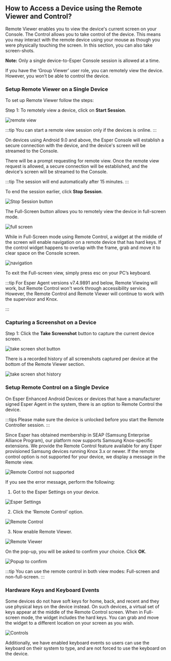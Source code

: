 ## How to Access a Device using the Remote Viewer and Control?

Remote Viewer enables you to view the  device's current screen on your Console. The Control allows you to take control of the device. This means you may interact with the remote device using your mouse as though you were physically touching the screen. In this section, you can also take screen-shots.

**Note:** Only a single device-to-Esper Console session is allowed at a time. 

If you have the ‘Group Viewer’ user role, you can remotely view the device. However, you won’t be able to control the device.


### Setup Remote Viewer on a Single Device
 

To set up Remote Viewer follow the steps:

  

Step 1: To remotely view a device, click on **Start Session**.

  

![remote view](./images/remoteview/128_Groups_devices_details_screen_remote_viewer.png)

  

:::tip
You can start a remote view session only if the devices is online.
:::

On devices using Android 9.0 and above, the Esper Console will establish a secure connection with the device, and the device's screen will be streamed to the Console.

There will be a prompt requesting for remote view. Once the remote view request is allowed, a secure connection will be established, and the device's screen will be streamed to the Console.

:::tip
The session will end automatically after 15 minutes.
:::

  
To end the session earlier, click **Stop Session**.

![Stop Session button](./images/remoteview/129_Groups_devices_details_screen_remote_viewer_session_on.png)

The Full-Screen button allows you to remotely view the device in full-screen mode.

![full screen](./images/remoteview/132_Groups_devices_details_screen_remote_viewer_full_screen.png)

While in Full-Screen mode using Remote Control, a widget at the middle of the screen will enable navigation on a remote device that has hard keys. If the control widget happens to overlap with the frame, grab and move it to clear space on the Console screen. 

![navigation](./images/remoteview/131_Groups_devices_details_screen_remote_viewer_screenshot_fullscreen.png)

To exit the Full-screen view, simply press esc on your PC’s keyboard.

:::tip
For Esper Agent versions v7.4.9891 and below, Remote Viewing will work, but Remote Control won't work through accessibility service. However, the Remote Control and Remote Viewer will continue to work with the supervisor and Knox.

:::

### Capturing a Screenshot on a Device

Step 1: Click the **Take Screenshot** button to capture the current device screen.

![take screen shot button](./images/remoteview/130_Groups_devices_details_screen_remote_viewer_screenshot.png)

There is a recorded history of all screenshots captured per device at the bottom of the Remote Viewer section.


![take screen shot history](./images/remoteview/130a_Screenshot_history.png)

  
### Setup Remote Control on a Single Device

On Esper Enhanced Android Devices or devices that have a manufacturer signed Esper Agent in the system, there is an option to Remote Control the device.  

:::tips
Please make sure the device is unlocked before you start the Remote Controller session.
:::

Since Esper has obtained membership in SEAP (Samsung Enterprise Alliance Program), our platform now supports Samsung Knox-specific extensions. We provide the Remote Control feature available for any Esper provisioned Samsung devices running Knox 3.x or newer. If the remote control option is not supported for your device, we display a message in the Remote view.

![Remote Control not supported](./images/remoteview/133_Groups_devices_details_screen_remote_viewer_not_supported.png)

If you see the error message, perform the following:

  

1.  Got to the Esper Settings on your device.
    

![Esper Settings](./images/remoteview/135_EsperASettings.png)


2.  Click the ‘Remote Control’ option.
    

![Remote Control](./images/remoteview/136_remoteControlOption.png)


3.  Now enable Remote Viewer.
    

![Remote Viewer](./images/remoteview/137_remoteViewer.png)


On the pop-up, you will be asked to confirm your choice. Click **OK**.

![Popup to confirm](./images/remoteview/138_popup.png)

:::tip
You can use the remote control in both view modes: Full-screen and non-full-screen.
:::

### Hardware Keys and Keyboard Events

Some devices do not have soft keys for home, back, and recent and they use physical keys on the device instead. On such devices, a virtual set of keys appear at the middle of the Remote Control screen. When in Full-screen mode, the widget includes the hard keys. You can grab and move the widget to a different location on your screen as you wish.

![Controls](./images/remoteview/134_Groups_devices_details_screen_remote_viewer_Hardware_Keys_Keyboard_Event.png)

Additionally, we have enabled keyboard events so users can use the keyboard on their system to type, and are not forced to use the keyboard on the device.